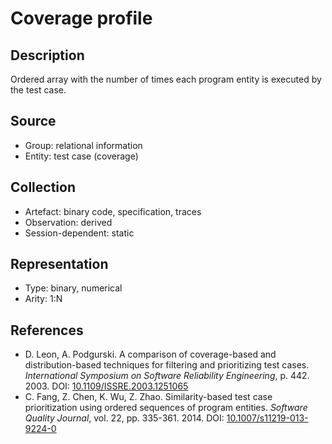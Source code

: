 # Coverage profile

## Description

Ordered array with the number of times each program entity is executed by the test case.

## Source

* Group: relational information
* Entity: test case (coverage)

## Collection

* Artefact: binary code, specification, traces
* Observation: derived
* Session-dependent: static

## Representation

* Type: binary, numerical
* Arity: 1:N

## References

* D. Leon, A. Podgurski. A comparison of coverage-based and distribution-based techniques for filtering and prioritizing test cases. *International Symposium on Software Reliability Engineering*, p. 442. 2003. DOI: [10.1109/ISSRE.2003.1251065](https://www.doi.org/10.1109/ISSRE.2003.1251065)
* C. Fang, Z. Chen, K. Wu, Z. Zhao. Similarity-based test case prioritization using ordered sequences of program entities. *Software Quality Journal*, vol. 22, pp. 335-361. 2014. DOI: [10.1007/s11219-013-9224-0](https://www.doi.org/10.1007/s11219-013-9224-0)
